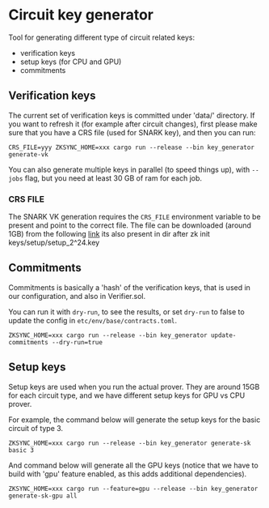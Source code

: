 # Circuit key generator

Tool for generating different type of circuit related keys:

- verification keys
- setup keys (for CPU and GPU)
- commitments

## Verification keys

The current set of verification keys is committed under 'data/' directory. If you want to refresh it (for example after
circuit changes), first please make sure that you have a CRS file (used for SNARK key), and then you can run:

```shell
CRS_FILE=yyy ZKSYNC_HOME=xxx cargo run --release --bin key_generator generate-vk
```

You can also generate multiple keys in parallel (to speed things up), with `--jobs` flag, but you need at least 30 GB of
ram for each job.

### CRS FILE

The SNARK VK generation requires the `CRS_FILE` environment variable to be present and point to the correct file. The
file can be downloaded (around 1GB) from the following
[link](https://storage.googleapis.com/matterlabs-setup-keys-us/setup-keys/setup_2^24.key) its also present in dir after
zk init keys/setup/setup_2^24.key

## Commitments

Commitments is basically a 'hash' of the verification keys, that is used in our configuration, and also in Verifier.sol.

You can run it with `dry-run`, to see the results, or set `dry-run` to false to update the config in
`etc/env/base/contracts.toml`.

```shell
ZKSYNC_HOME=xxx cargo run --release --bin key_generator update-commitments --dry-run=true
```

## Setup keys

Setup keys are used when you run the actual prover. They are around 15GB for each circuit type, and we have different
setup keys for GPU vs CPU prover.

For example, the command below will generate the setup keys for the basic circuit of type 3.

```shell
ZKSYNC_HOME=xxx cargo run --release --bin key_generator generate-sk basic 3
```

And command below will generate all the GPU keys (notice that we have to build with 'gpu' feature enabled, as this adds
additional dependencies).

```shell
ZKSYNC_HOME=xxx cargo run --feature=gpu --release --bin key_generator generate-sk-gpu all
```
